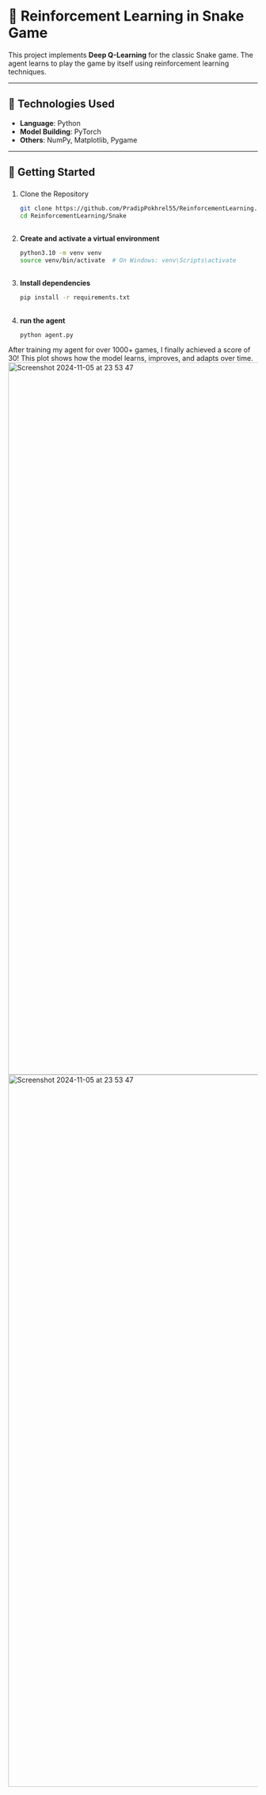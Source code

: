 # 🐍 Reinforcement Learning in Snake Game

This project implements **Deep Q-Learning** for the classic Snake game. The agent learns to play the game by itself using reinforcement learning techniques.

---

## 🔧 Technologies Used

- **Language**: Python  
- **Model Building**: PyTorch  
- **Others**: NumPy, Matplotlib, Pygame

---

## 🚀 Getting Started

### 
1. Clone the Repository

   ```bash
   git clone https://github.com/PradipPokhrel55/ReinforcementLearning.git
   cd ReinforcementLearning/Snake
##

2. **Create and activate a virtual environment**

   ```bash
   python3.10 -m venv venv
   source venv/bin/activate  # On Windows: venv\Scripts\activate
##

3. **Install dependencies**
   ```bash
   pip install -r requirements.txt
##
4. **run the agent**
    ```bash
    python agent.py

After training my agent for over 1000+ games, I finally achieved a score of 30!
This plot shows how the model learns, improves, and adapts over time.
<img width="1440" alt="Screenshot 2024-11-05 at 23 53 47" src="https://github.com/PradipPokhrel55/ReinforcementLearning/blob/main/RL1.jpeg">
<img width="1440" alt="Screenshot 2024-11-05 at 23 53 47" src="https://github.com/PradipPokhrel55/ReinforcementLearning/blob/main/RL2.jpeg">
